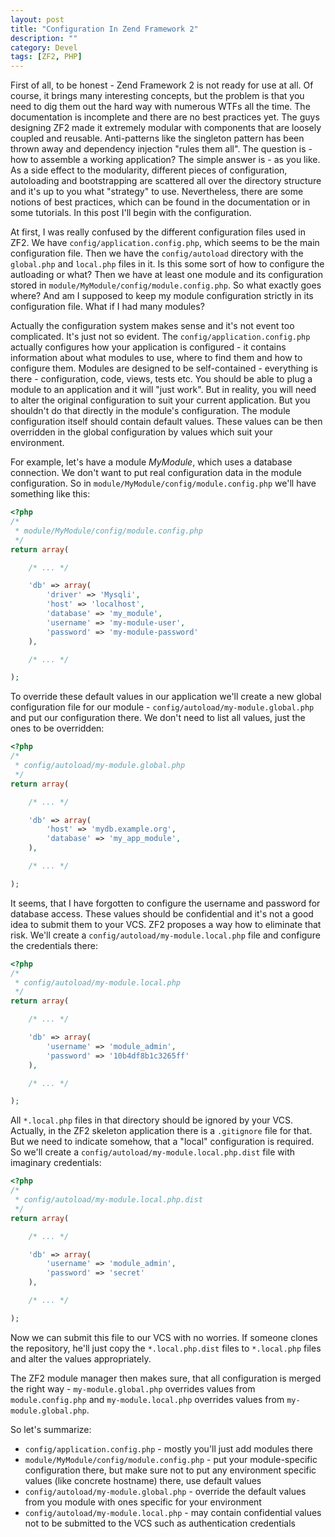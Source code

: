 ```yaml
---
layout: post
title: "Configuration In Zend Framework 2"
description: ""
category: Devel
tags: [ZF2, PHP]
---
```

First of all, to be honest - Zend Framework 2 is not ready for use at all. Of course, it brings many interesting concepts, but the problem is that you need to dig them out the hard way with numerous WTFs all the time. The documentation is incomplete and there are no best practices yet. The guys designing ZF2 made it extremely modular with components that are loosely coupled and reusable. Anti-patterns like the singleton pattern has been thrown away and dependency injection "rules them all". The question is - how to assemble a working application? The simple answer is - as you like. As a side effect to the modularity, different pieces of configuration,  autoloading and bootstrapping are scattered all over the directory structure and it's up to you what "strategy" to use. Nevertheless, there are some notions of best practices, which can be found in the documentation or in some tutorials. In this post I'll begin with the configuration.

At first, I was really confused by the different configuration files used in ZF2. We have `config/application.config.php`, which seems to be the main configuration file. Then we have the `config/autoload` directory with the `global.php` and `local.php` files in it. Is this some sort of how to configure the autloading or what? Then we have at least one module and its configuration stored in `module/MyModule/config/module.config.php`. So what exactly goes where? And am I supposed to keep my module configuration strictly in its configuration file. What if I had many modules?

Actually the configuration system makes sense and it's not event too complicated. It's just not so evident. The `config/application.config.php` actually configures how your application is configured - it contains information about what modules to use, where to find them and how to configure them. Modules are designed to be self-contained - everything is there - configuration, code, views, tests etc. You should be able to plug a module to an application and it will "just work". But in reality, you will need to alter the original configuration to suit your current application. But you shouldn't do that directly in the module's configuration. The module configuration itself should contain default values. These values can be then overridden in the global configuration by values which suit your environment.

For example, let's have a module *MyModule*, which uses a database connection. We don't want to put real configuration data in the module configuration. So in `module/MyModule/config/module.config.php` we'll have something like this:

```php
<?php
/* 
 * module/MyModule/config/module.config.php 
 */
return array(

    /* ... */

    'db' => array(
        'driver' => 'Mysqli', 
        'host' => 'localhost', 
        'database' => 'my_module', 
        'username' => 'my-module-user', 
        'password' => 'my-module-password'
    ),

    /* ... */

);
```

To override these default values in our application we'll create a new global configuration file for our module - `config/autoload/my-module.global.php` and put our configuration there. We don't need to list all values, just the ones to be overridden:

```php
<?php
/*
 * config/autoload/my-module.global.php
 */
return array(

    /* ... */

    'db' => array(
        'host' => 'mydb.example.org',
        'database' => 'my_app_module',
    ),

    /* ... */

);
```

It seems, that I have forgotten to configure the username and password for database access. These values should be confidential and it's not a good idea to submit them to your VCS. ZF2 proposes a way how to eliminate that risk. We'll create a `config/autoload/my-module.local.php` file and configure the credentials there:

```php
<?php
/*
 * config/autoload/my-module.local.php
 */
return array(

    /* ... */

    'db' => array(
        'username' => 'module_admin', 
        'password' => '10b4df8b1c3265ff'
    ),

    /* ... */

);
```

All `*.local.php` files in that directory should be ignored by your VCS. Actually, in the ZF2 skeleton application there is a `.gitignore` file for that. But we need to indicate somehow, that a "local" configuration is required. So we'll create a `config/autoload/my-module.local.php.dist` file with imaginary credentials:

```php
<?php
/*
 * config/autoload/my-module.local.php.dist
 */
return array(

    /* ... */

    'db' => array(
        'username' => 'module_admin', 
        'password' => 'secret'
    ),

    /* ... */

);
```

Now we can submit this file to our VCS with no worries. If someone clones the repository, he'll just copy the `*.local.php.dist` files to `*.local.php` files and alter the values appropriately.

The ZF2 module manager then makes sure, that all configuration is merged the right way - `my-module.global.php` overrides values from `module.config.php` and `my-module.local.php` overrides values from `my-module.global.php`.

So let's summarize:

* `config/application.config.php` - mostly you'll just add modules there
* `module/MyModule/config/module.config.php` - put your module-specific configuration there, but make sure not to put any environment specific values (like concrete hostname) there, use default values
* `config/autoload/my-module.global.php` - override the default values from you module with ones specific for your environment
* `config/autoload/my-module.local.php` - may contain confidential values not to be submitted to the VCS such as authentication credentials